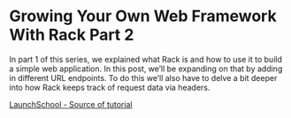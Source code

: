 # Growing Your Own Web Framework With Rack Part 2

In part 1 of this series, we explained what Rack is and how to use it to build a simple web application. In this post, we’ll be expanding on that by adding in different URL endpoints. To do this we’ll also have to delve a bit deeper into how Rack keeps track of request data via headers.

[LaunchSchool - Source of tutorial](https://launchschool.com/blog/growing-your-own-web-framework-with-rack-part-1)
